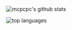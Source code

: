 ![mcpcpc's github stats](https://github-readme-stats.vercel.app/api?username=mcpcpc&hide_rank=true&hide_border=true)

![top languages](https://github-readme-stats.vercel.app/api/top-langs/?username=mcpcpc&hide_border=true)
